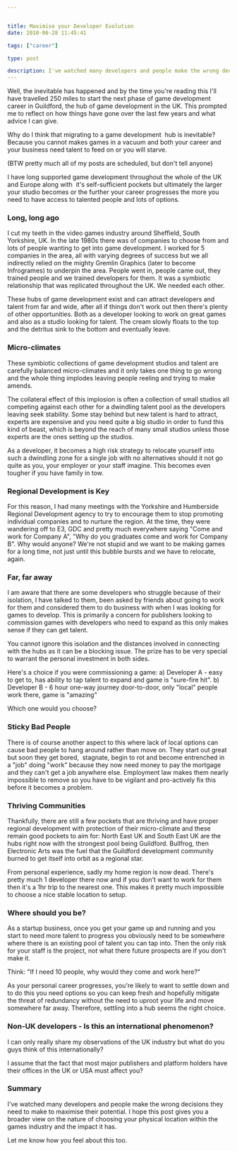 ```yaml
---


title: Maximise your Developer Evolution
date: 2010-06-28 11:45:41

tags: ["career"]

type: post

description: I've watched many developers and people make the wrong decisions they need to make to maximise their potential. I hope this post gives you a broader view on the nature of choosing your physical location within the games industry and the impact it has.
---
```

Well, the inevitable has happened and by the time you're reading this
I'll have travelled 250 miles to start the next phase of game
development career in Guildford, the hub of game development in the UK.
This prompted me to reflect on how things have gone over the last few
years and what advice I can give.

Why do I think that migrating to a game development  hub is inevitable?
Because you cannot makes games in a vacuum and both your career and your
business need talent to feed on or you will starve.


 (BTW pretty much all of my posts are scheduled, but don't tell anyone)

I have long supported game development throughout the whole of the UK
and Europe along with  it's self-sufficient pockets but ultimately the
larger your studio becomes or the further your career progresses the
more you need to have access to talented people and lots of options.

### Long, long ago

I cut my teeth in the video games industry around Sheffield, South
Yorkshire, UK. In the late 1980s there was of companies to choose from
and lots of people wanting to get into game development. I worked for 5
companies in the area, all with varying degrees of success but we all
indirectly relied on the mighty Gremlin Graphics (later to become
Infrogrames) to underpin the area. People went in, people came out, they
trained people and we trained developers for them. It was a symbiotic
relationship that was replicated throughout the UK. We needed each
other.

These hubs of game development exist and can attract developers and
talent from far and wide, after all if things don't work out then
there's plenty of other opportunities. Both as a developer looking to
work on great games and also as a studio looking for talent. The cream
slowly floats to the top and the detritus sink to the bottom and
eventually leave.

### Micro-climates

These symbiotic collections of game development studios and talent are
carefully balanced micro-climates and it only takes one thing to go
wrong and the whole thing implodes leaving people reeling and trying to
make amends.

The collateral effect of this implosion is often a collection of small
studios all competing against each other for a dwindling talent pool as
the developers leaving seek stability. Some stay behind but new talent
is hard to attract, experts are expensive and you need quite a big
studio in order to fund this kind of beast, which is beyond the reach of
many small studios unless those experts are the ones setting up the
studios.

As a developer, it becomes a high risk strategy to relocate yourself
into such a dwindling zone for a single job with no alternatives should
it not go quite as you, your employer or your staff imagine. This
becomes even tougher if you have family in tow.

### Regional Development is Key

For this reason, I had many meetings with the Yorkshire and Humberside
Regional Development agency to try to encourage them to stop promoting
individual companies and to nurture the region. At the time, they were
wandering off to E3, GDC and pretty much everywhere saying "Come and
work for Company A", "Why do you graduates come and work for Company B".
Why would anyone? We're not stupid and we want to be making games for a
long time, not just until this bubble bursts and we have to relocate,
again.

### Far, far away

I am aware that there are some developers who struggle because of their
isolation, I have talked to them, been asked by friends about going to
work for them and considered them to do business with when I was looking
for games to develop. This is primarily a concern for publishers looking
to commission games with developers who need to expand as this only
makes sense if they can get talent.

You cannot ignore this isolation and the distances involved in
connecting with the hubs as it can be a blocking issue. The prize has to
be very special to warrant the personal investment in both sides.

Here's a choice if you were commissioning a game:
 a) Developer A - easy to get to, has ability to tap talent to expand
and game is "sure-fire hit".
 b) Developer B - 6 hour one-way journey door-to-door, only "local"
people work there, game is "amazing"

Which one would you choose?

### Sticky Bad People

There is of course another aspect to this where lack of local options
can cause bad people to hang around rather than move on. They start out
great but soon they get bored,  stagnate, begin to rot and become
entrenched in a "job" doing "work" because they now need money to pay
the mortgage and they can't get a job anywhere else. Employment law
makes them nearly impossible to remove so you have to be vigilant and
pro-actively fix this before it becomes a problem.

### Thriving Communities

Thankfully, there are still a few pockets that are thriving and have
proper regional development with protection of their micro-climate and
these remain good pockets to aim
for: North East UK and South East UK are the hubs right now with the strongest pool being Guildford.
Bullfrog, then Electronic Arts was the fuel that the Guildford
development community burned to get itself into orbit as a regional
star.

From personal experience, sadly my home region is now dead. There's
pretty much 1 developer there now and if you don't want to work for them
then it's a 1hr trip to the nearest one. This makes it pretty much
impossible to choose a nice stable location to setup.

### Where should you be?

As a startup business, once you get your game up and running and you
start to need more talent to progress you obviously need to be somewhere
where there is an existing pool of talent you can tap into. Then the
only risk for your staff is the project, not what there future prospects
are if you don't make it.

Think: "If I need 10 people, why would they come and work here?"

As your personal career progresses, you're likely to want to settle down
and to do this you need options so you can keep fresh and hopefully
mitigate the threat of redundancy without the need to uproot your life
and move somewhere far away. Therefore, settling into a hub seems the
right choice.

### Non-UK developers - Is this an international phenomenon?

I can only really share my observations of the UK industry but what do
you guys think of this internationally?

I assume that the fact that most major publishers and platform holders
have their offices in the UK or USA must affect you?

### Summary

I've watched many developers and people make the wrong decisions they
need to make to maximise their potential. I hope this post gives you a
broader view on the nature of choosing your physical location within the
games industry and the impact it has.

Let me know how you feel about this too.
